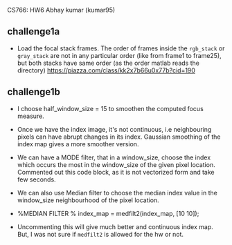 CS766: HW6
Abhay kumar (kumar95)


## challenge1a
- Load the focal stack frames. The order of frames inside the `rgb_stack` or `gray_stack` are not in any particular order (like from frame1 to frame25), but both stacks have same order (as the order matlab reads the directory) https://piazza.com/class/kk2x7b66u0x77b?cid=190 

## challenge1b

- I choose half_window_size = 15 to smoothen the computed focus measure.

- Once we have the index image, it's not continuous, i.e neighbouring pixels can have abrupt changes in its index. Gaussian smoothing of the index map gives a more smoother version.

- We can have a MODE filter, that in a window_size, choose the index which occurs the most in the window_size of the given pixel location. Commented out this code block, as it is not vectorized form and take few seconds.

- We can also use Median filter to choose the median index value in the window_size neighbourhood of the pixel location.

-  %MEDIAN FILTER
   % index_map = medfilt2(index_map, [10 10]);
   
-  Uncommenting this will give much better and continuous index map.
   But, I was not sure if `medfilt2` is allowed for the hw or not.
